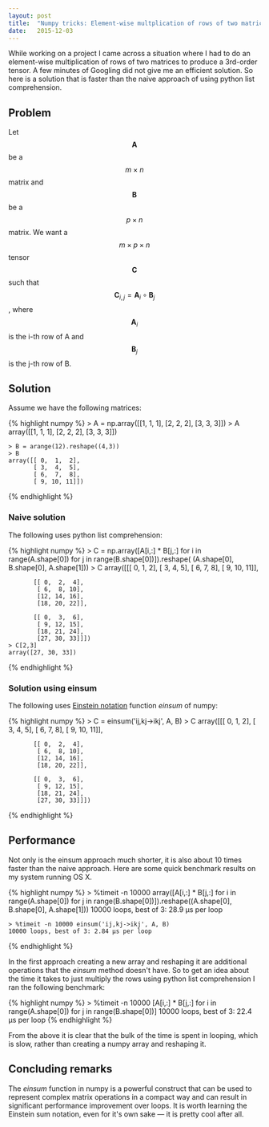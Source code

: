 ```yaml
---
layout: post
title:  "Numpy tricks: Element-wise multplication of rows of two matrices" 
date:   2015-12-03
---
```


While working on a project I came across a situation where I had to do an element-wise 
multiplication of rows of two matrices to produce a 3rd-order tensor. A few minutes of
Googling did not give me an efficient solution. So here is a solution that is faster
than the naive approach of using python list comprehension.

## Problem
Let $$\mathbf{A}$$ be a $$m \times n$$ matrix and $$\mathbf{B}$$ be a $$p \times n$$ matrix.
We want a $$m \times p \times n$$ tensor $$\mathbf{C}$$ such that 
$$\mathbf{C}_{i,j} = \mathbf{A}_{i} \circ \mathbf{B}_{j} $$,
where $$\mathbf{A}_i$$ is the i-th row of A and $$\mathbf{B}_j$$ is the j-th row of B.

## Solution
Assume we have the following matrices:

{% highlight numpy %}
    > A = np.array([[1, 1, 1], [2, 2, 2], [3, 3, 3]])
    > A
    array([[1, 1, 1],
           [2, 2, 2],
           [3, 3, 3]])

    > B = arange(12).reshape((4,3))
    > B
    array([[ 0,  1,  2],
           [ 3,  4,  5],
           [ 6,  7,  8],
           [ 9, 10, 11]])
{% endhighlight %}           

### Naive solution 
The following uses python list comprehension:

{% highlight numpy %}
    > C = np.array([A[i,:] * B[j,:] for i in range(A.shape[0]) 
            for j in range(B.shape[0])]).reshape(
            (A.shape[0], B.shape[0], A.shape[1]))
    > C
    array([[[ 0,  1,  2],
            [ 3,  4,  5],
            [ 6,  7,  8],
            [ 9, 10, 11]],

           [[ 0,  2,  4],
            [ 6,  8, 10],
            [12, 14, 16],
            [18, 20, 22]],

           [[ 0,  3,  6],
            [ 9, 12, 15],
            [18, 21, 24],
            [27, 30, 33]]])       
    > C[2,3]
    array([27, 30, 33])
{% endhighlight %}           

### Solution using einsum
The following uses [Einstein notation](https://en.wikipedia.org/wiki/Einstein_notation) function
*einsum* of numpy:

{% highlight numpy %}
    > C = einsum('ij,kj->ikj', A, B)
    > C 
    array([[[ 0,  1,  2],
            [ 3,  4,  5],
            [ 6,  7,  8],
            [ 9, 10, 11]],

           [[ 0,  2,  4],
            [ 6,  8, 10],
            [12, 14, 16],
            [18, 20, 22]],

           [[ 0,  3,  6],
            [ 9, 12, 15],
            [18, 21, 24],
            [27, 30, 33]]])       
{% endhighlight %}           

## Performance
Not only is the einsum approach much shorter, it is also about 10 times faster than the
naive approach. Here are some quick benchmark results on my system running OS X.

{% highlight numpy %}
    > %timeit -n 10000 array([A[i,:] * B[j,:] for i in range(A.shape[0]) for j in range(B.shape[0])]).reshape((A.shape[0], B.shape[0], A.shape[1]))
    10000 loops, best of 3: 28.9 µs per loop

    > %timeit -n 10000 einsum('ij,kj->ikj', A, B)
    10000 loops, best of 3: 2.84 µs per loop
{% endhighlight %}           

In the first approach creating a new array and reshaping it are additional operations that the *einsum*
method doesn't have. So to get an idea about the time it takes to just multiply the rows using
python list comprehension I ran the following benchmark:

{% highlight numpy %}
    > %timeit -n 10000 [A[i,:] * B[j,:] for i in range(A.shape[0]) for j in range(B.shape[0])]
    10000 loops, best of 3: 22.4 µs per loop
{% endhighlight %}           

From the above it is clear that the bulk of the time is spent in looping, which is slow,
rather than creating a numpy array and reshaping it.

## Concluding remarks
The *einsum* function in numpy is a powerful construct that can be used
to represent complex matrix operations in a compact way and can result
in significant performance improvement over loops. It is
worth learning the Einstein sum notation, even for it's own sake &mdash; it 
is pretty cool after all.
